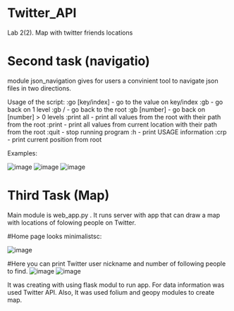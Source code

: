 # Twitter_API
Lab 2(2). Map with twitter friends locations 

# Second task (navigatio)
module json_navigation gives for users a convinient tool to navigate json files in two directions.

Usage of the script: 
:go [key/index]  - go to the value on key/index
:gb - go back on 1 level
:gb / - go back to the root
:gb [number]  - go back on [number] > 0 levels
:print all - print all values from the root with their path from the root
:print - print all values from current location with their path from the root
:quit - stop running program
:h - print USAGE information
:crp - print current position from root

Examples:







![image](https://user-images.githubusercontent.com/91615606/154764706-dae28c8c-1cf2-4260-b85d-f9c6b55e2564.png)
![image](https://user-images.githubusercontent.com/91615606/154764905-35628368-b406-4600-a637-c11aa96ec3a9.png)
![image](https://user-images.githubusercontent.com/91615606/154765047-37523de1-7a3c-4042-91bd-40add7931cba.png)

# Third Task (Map)
Main module is web_app.py .  It runs server with app that can draw a map with locations of folowing people on Twitter.

#Home page looks minimalistsc:

![image](https://user-images.githubusercontent.com/91615606/154765469-13a4768f-44f5-4e6a-a613-02172c015035.png)







#Here you can print Twitter user nickname and number of following people to find.
![image](https://user-images.githubusercontent.com/91615606/154765908-83dd31c8-46fd-4e69-a7e1-d02b10c196e7.png)
![image](https://user-images.githubusercontent.com/91615606/154765965-33e9e896-136c-4d52-b032-58211fdc6737.png)


It was creating with using flask modul to run app. For data information was used Twitter API. Also, It was used folium and geopy modules to create map.
